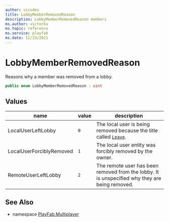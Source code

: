 ```yaml
---
author: vicodex
title: LobbyMemberRemovedReason
description: LobbyMemberRemovedReason members
ms.author: victorku
ms.topic: reference
ms.service: playfab
ms.date: 11/23/2021
---
```


# LobbyMemberRemovedReason

Reasons why a member was removed from a lobby.

```csharp
public enum LobbyMemberRemovedReason : uint
```

## Values

| name | value | description |
| --- | --- | --- |
| LocalUserLeftLobby | `0` | The local user is being removed because the title called [`Leave`](./Lobby/Leave.md). |
| LocalUserForciblyRemoved | `1` | The local user entity was forcibly removed by the owner. |
| RemoteUserLeftLobby | `2` | The remote user has been removed from the lobby. It is unspecified why they are being removed. |

## See Also

* namespace [PlayFab.Multiplayer](../PlayFabMultiplayerSDK.md)

